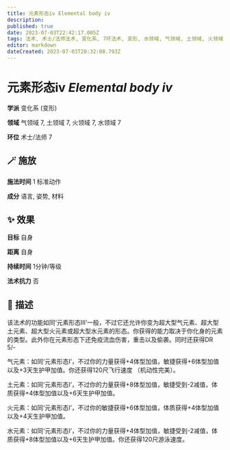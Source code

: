 ```yaml
---
title: 元素形态iv Elemental body iv
description: 
published: true
date: 2023-07-03T22:42:17.005Z
tags: 法术, 术士/法师法术, 变化系, 7环法术, 变形, 水领域, 气领域, 土领域, 火领域
editor: markdown
dateCreated: 2023-07-03T20:32:08.793Z
---
```


# **元素形态iv** *Elemental body iv*

**学派** 变化系 (变形) 

**领域** 气领域 7, 土领域 7, 火领域 7, 水领域 7

**环位** 术士/法师 7

## 🪄 施放

**施法时间** 1 标准动作

**成分** 语言, 姿势, 材料

## ✨ 效果 

**目标** 自身 

**距离** 自身  

**持续时间** 1分钟/等级 

**法术抗力** 否

## 📖 描述

该法术的功能如同‘元素形态III’一般，不过它还允许你变为超大型气元素、超大型土元素、超大型火元素或超大型水元素的形态。你获得的能力取决于你化身的元素的类型。此外你在元素形态下还免疫流血伤害，重击以及偷袭。同时还获得DR 5/-

气元素：如同‘元素形态I’，不过你的力量获得+4体型加值，敏捷获得+6体型加值以及+3天生护甲加值。你还获得120尺飞行速度 （机动性完美）。

土元素：如同‘元素形态I’，不过你的力量获得+8体型加值，敏捷受到-2减值，体质获得+4体型加值以及+6天生护甲加值。

火元素：如同‘元素形态I’，不过你的敏捷获得+6体型加值，体质获得+4体型加值以及+4天生护甲加值。

水元素：如同‘元素形态I’，不过你的力量获得+4体型加值，敏捷受到-2减值，体质获得+8体型加值以及+6天生护甲加值。你还获得120尺游泳速度。
    